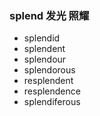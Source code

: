 ### splend 发光 照耀

- splendid
- splendent
- splendour
- splendorous
- resplendent
- resplendence
- splendiferous
